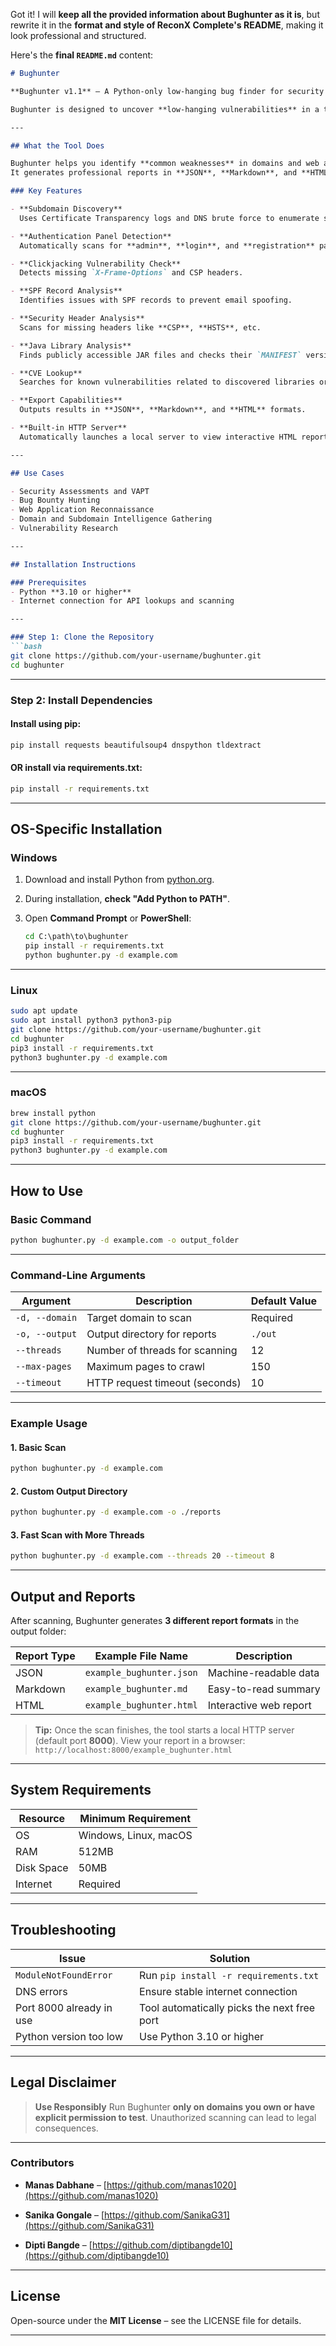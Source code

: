 Got it!
I will **keep all the provided information about Bughunter as it is**, but rewrite it in the **format and style of ReconX Complete's README**, making it look professional and structured.

Here's the **final `README.md`** content:

````markdown
# Bughunter

**Bughunter v1.1** – A Python-only low-hanging bug finder for security research, penetration testing, and bug bounty hunting.

Bughunter is designed to uncover **low-hanging vulnerabilities** in a target domain using pure Python, making it lightweight, portable, and easy to run across multiple operating systems without external dependencies like heavy scanners or binaries.

---

## What the Tool Does

Bughunter helps you identify **common weaknesses** in domains and web applications by performing a series of automated checks and reconnaissance tasks.  
It generates professional reports in **JSON**, **Markdown**, and **HTML**, complete with a built-in HTTP server for quick result viewing.

### Key Features

- **Subdomain Discovery**  
  Uses Certificate Transparency logs and DNS brute force to enumerate subdomains.

- **Authentication Panel Detection**  
  Automatically scans for **admin**, **login**, and **registration** pages.

- **Clickjacking Vulnerability Check**  
  Detects missing `X-Frame-Options` and CSP headers.

- **SPF Record Analysis**  
  Identifies issues with SPF records to prevent email spoofing.

- **Security Header Analysis**  
  Scans for missing headers like **CSP**, **HSTS**, etc.

- **Java Library Analysis**  
  Finds publicly accessible JAR files and checks their `MANIFEST` versions.

- **CVE Lookup**  
  Searches for known vulnerabilities related to discovered libraries or versions.

- **Export Capabilities**  
  Outputs results in **JSON**, **Markdown**, and **HTML** formats.

- **Built-in HTTP Server**  
  Automatically launches a local server to view interactive HTML reports.

---

## Use Cases

- Security Assessments and VAPT
- Bug Bounty Hunting
- Web Application Reconnaissance
- Domain and Subdomain Intelligence Gathering
- Vulnerability Research

---

## Installation Instructions

### Prerequisites
- Python **3.10 or higher**
- Internet connection for API lookups and scanning

---

### Step 1: Clone the Repository
```bash
git clone https://github.com/your-username/bughunter.git
cd bughunter
````

---

### Step 2: Install Dependencies

#### Install using pip:

```bash
pip install requests beautifulsoup4 dnspython tldextract
```

#### OR install via requirements.txt:

```bash
pip install -r requirements.txt
```

---

## OS-Specific Installation

### **Windows**

1. Download and install Python from [python.org](https://www.python.org/downloads/).
2. During installation, **check "Add Python to PATH"**.
3. Open **Command Prompt** or **PowerShell**:

   ```cmd
   cd C:\path\to\bughunter
   pip install -r requirements.txt
   python bughunter.py -d example.com
   ```

---

### **Linux**

```bash
sudo apt update
sudo apt install python3 python3-pip
git clone https://github.com/your-username/bughunter.git
cd bughunter
pip3 install -r requirements.txt
python3 bughunter.py -d example.com
```

---

### **macOS**

```bash
brew install python
git clone https://github.com/your-username/bughunter.git
cd bughunter
pip3 install -r requirements.txt
python3 bughunter.py -d example.com
```

---

## How to Use

### Basic Command

```bash
python bughunter.py -d example.com -o output_folder
```

---

### Command-Line Arguments

| Argument       | Description                    | Default Value |
| -------------- | ------------------------------ | ------------- |
| `-d, --domain` | Target domain to scan          | Required      |
| `-o, --output` | Output directory for reports   | `./out`       |
| `--threads`    | Number of threads for scanning | 12            |
| `--max-pages`  | Maximum pages to crawl         | 150           |
| `--timeout`    | HTTP request timeout (seconds) | 10            |

---

### Example Usage

#### 1. Basic Scan

```bash
python bughunter.py -d example.com
```

#### 2. Custom Output Directory

```bash
python bughunter.py -d example.com -o ./reports
```

#### 3. Fast Scan with More Threads

```bash
python bughunter.py -d example.com --threads 20 --timeout 8
```

---

## Output and Reports

After scanning, Bughunter generates **3 different report formats** in the output folder:

| Report Type | Example File Name        | Description            |
| ----------- | ------------------------ | ---------------------- |
| JSON        | `example_bughunter.json` | Machine-readable data  |
| Markdown    | `example_bughunter.md`   | Easy-to-read summary   |
| HTML        | `example_bughunter.html` | Interactive web report |

> **Tip:**
> Once the scan finishes, the tool starts a local HTTP server (default port **8000**).
> View your report in a browser:
> `http://localhost:8000/example_bughunter.html`

---

## System Requirements

| Resource   | Minimum Requirement   |
| ---------- | --------------------- |
| OS         | Windows, Linux, macOS |
| RAM        | 512MB                 |
| Disk Space | 50MB                  |
| Internet   | Required              |

---

## Troubleshooting

| Issue                    | Solution                                    |
| ------------------------ | ------------------------------------------- |
| `ModuleNotFoundError`    | Run `pip install -r requirements.txt`       |
| DNS errors               | Ensure stable internet connection           |
| Port 8000 already in use | Tool automatically picks the next free port |
| Python version too low   | Use Python 3.10 or higher                   |

---

## Legal Disclaimer

> **Use Responsibly**
> Run Bughunter **only on domains you own or have explicit permission to test**.
> Unauthorized scanning can lead to legal consequences.

---

### Contributors

* **Manas Dabhane** – 
  [https://github.com/manas1020](https://github.com/manas1020)

* **Sanika Gongale** – 
  [https://github.com/SanikaG31](https://github.com/SanikaG31)

* **Dipti Bangde** –
  [https://github.com/diptibangde10](https://github.com/diptibangde10)

---

## License

Open-source under the **MIT License** – see the LICENSE file for details.

---

```
```
